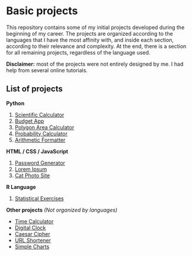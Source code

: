 # Basic projects

This repository contains some of my initial projects developed during the beginning of my career. The projects are organized according to the languages that I have the most affinity with, and inside each section, according to their relevance and complexity. At the end, there is a section for all remaining projects, regardless of the language used.

**Disclaimer:** most of the projects were not entirely designed by me. I had help from several online tutorials.

## List of projects

**Python**
1. [Scientific Calculator](https://github.com/math-reis/basic-projects/tree/main/scientific-calculator)
2. [Budget App](https://github.com/math-reis/basic-projects/tree/main/budget-app)
3. [Polygon Area Calculator](https://github.com/math-reis/basic-projects/tree/main/polygon-area-calculator) 
4. [Probability Calculator](https://github.com/math-reis/basic-projects/tree/main/probability-calculator) 
5. [Arithmetic Formatter](https://github.com/math-reis/basic-projects/tree/main/arithmetic-formatter)

**HTML / CSS / JavaScript**
1. [Password Generator](https://github.com/math-reis/basic-projects/tree/main/password-generator)
2. [Lorem Ipsum](https://github.com/math-reis/basic-projects/tree/main/lorem-ipsum)
3. [Cat Photo Site](https://github.com/math-reis/basic-projects/tree/main/cat-photo-site)

**R Language**
1. [Statistical Exercises](https://github.com/math-reis/basic-projects/tree/main/statistical-exercises)

**Other projects** *(Not organized by languages)*
* [Time Calculator](https://github.com/math-reis/basic-projects/tree/main/time-calculator)
* [Digital Clock](https://github.com/math-reis/basic-projects/tree/main/digital-clock)
* [Caesar Cipher](https://github.com/math-reis/basic-projects/tree/main/caesar-cipher)
* [URL Shortener](https://github.com/math-reis/basic-projects/tree/main/URL-shortener)
* [Simple Charts](https://github.com/math-reis/basic-projects/tree/main/simple-charts)
